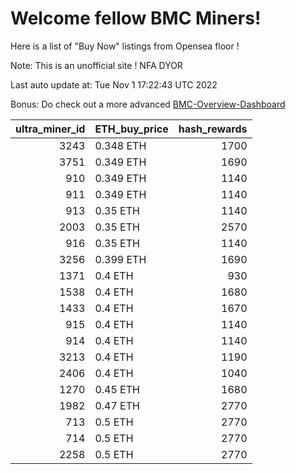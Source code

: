 # Welcome fellow BMC Miners!
Here is a list of "Buy Now" listings from Opensea floor !

Note: This is an unofficial site ! NFA DYOR

Last auto update at: Tue Nov  1 17:22:43 UTC 2022

Bonus: Do check out a more advanced [BMC-Overview-Dashboard](https://dune.com/defifunk/BMC-Overview-Dashboard)


|   ultra_miner_id | ETH_buy_price   |   hash_rewards |
|-----------------:|:----------------|---------------:|
|             3243 | 0.348 ETH       |           1700 |
|             3751 | 0.349 ETH       |           1690 |
|              910 | 0.349 ETH       |           1140 |
|              911 | 0.349 ETH       |           1140 |
|              913 | 0.35 ETH        |           1140 |
|             2003 | 0.35 ETH        |           2570 |
|              916 | 0.35 ETH        |           1140 |
|             3256 | 0.399 ETH       |           1690 |
|             1371 | 0.4 ETH         |            930 |
|             1538 | 0.4 ETH         |           1680 |
|             1433 | 0.4 ETH         |           1670 |
|              915 | 0.4 ETH         |           1140 |
|              914 | 0.4 ETH         |           1140 |
|             3213 | 0.4 ETH         |           1190 |
|             2406 | 0.4 ETH         |           1040 |
|             1270 | 0.45 ETH        |           1680 |
|             1982 | 0.47 ETH        |           2770 |
|              713 | 0.5 ETH         |           2770 |
|              714 | 0.5 ETH         |           2770 |
|             2258 | 0.5 ETH         |           2770 |